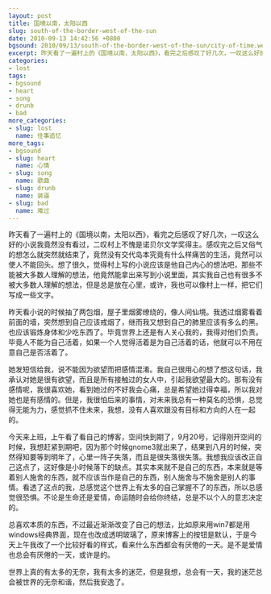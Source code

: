 ```yaml
---
layout: post
title: 国境以南，太阳以西
slug: south-of-the-border-west-of-the-sun
date: 2010-09-13 14:42:56 +0800
bgsound: 2010/09/13/south-of-the-border-west-of-the-sun/city-of-time.webm
excerpt: 昨天看了一遍村上的《国境以南，太阳以西》，看完之后感叹了好几次，一叹这么好的小说我竟然没有看过，二叹村上不愧是诺贝尔文学奖得主。感叹完之后又俗气的想怎么就突然就结束了，竟然没有交代岛本究竟有什么样痛苦的生活，竟然可以使人不能回头。想了很久，觉得村上写的小说应该是他自己内心的想法吧，那些不能被大多数人理解的想法，他竟然能拿出来写到小说里面，其实我自己也有很多不被大多数人理解的想法，但是总是放在心里，或许，我也可以像村上一样，把它们写成一些文字。
categories:
- lost
tags:
- bgsound
- heart
- song
- drunb
- bad
more_categories:
- slug: lost
  name: 往事追忆
more_tags:
- bgsound
- slug: heart
  name: 心情
- slug: song
  name: 歌曲
- slug: drunb
  name: 装逼
- slug: bad
  name: 难过
---
```


昨天看了一遍村上的《国境以南，太阳以西》，看完之后感叹了好几次，一叹这么好的小说我竟然没有看过，二叹村上不愧是诺贝尔文学奖得主。感叹完之后又俗气的想怎么就突然就结束了，竟然没有交代岛本究竟有什么样痛苦的生活，竟然可以使人不能回头。想了很久，觉得村上写的小说应该是他自己内心的想法吧，那些不能被大多数人理解的想法，他竟然能拿出来写到小说里面，其实我自己也有很多不被大多数人理解的想法，但是总是放在心里，或许，我也可以像村上一样，把它们写成一些文字。

昨天看小说的时候抽了两包烟，屋子里烟雾缭绕的，像人间仙境。我透过烟雾看着前面的墙，突然想到自己应该戒烟了，继而我又想到自己的肺里应该有多么的黑。也应该锻炼身体和少吃东西了。毕竟世界上还是有人关心我的，我得对他们负责。毕竟人不能为自己活着，如果一个人觉得活着是为自己活着的话，他就可以不用在意自己是否活着了。

她发短信给我，说不能因为欲望而把感情混淆。我自己很用心的想了想这句话，我承认对她是很有欲望，而且是所有接触过的女人中，引起我欲望最大的。那有没有感情呢，我很喜欢她，看到她过的不好我会心痛，总是希望她过得幸福，所以我对她也是有感情的。但是，我很怕后来的事情，对未来我总有一种莫名的恐惧，总觉得无能为力，感觉抓不住未来，我想，没有人喜欢跟没有目标和方向的人在一起的。

今天来上班，上午看了看自己的博客，空间快到期了，9月20号，记得刚开空间的时候，我想赶紧到期吧，因为那个时候gnome3就出来了，结果到八月的时候，突然得知要等到明年了，心里一阵子失落，而且是很失落很失落。我想我应该改正自己这点了，这好像是小时候落下的缺点。其实本来就不是自己的东西，本来就是等着别人施舍的东西，就不应该当作是自己的东西，别人施舍与不施舍是别人的事情。看透了这点的我，总感觉这个世界上有太多的自己掌握不了的东西，所以总感觉很恐惧。不论是生命还是爱情，命运随时会给你终结，总是不以个人的意志决定的。

总喜欢本质的东西，不过最近渐渐改变了自己的想法，比如原来用win7都是用windows经典界面，现在也改成透明玻璃了，原来博客上的按钮是默认，于是今天上午我改了一个比较好看的样式，看来什么东西都会有厌倦的一天。是不是爱情也总会有厌倦的一天，或许是的。

世界上真的有太多的无奈，我有太多的迷茫，但是我想，总会有一天，我的迷茫总会被世界的无奈和谐，然后我安逸了。
